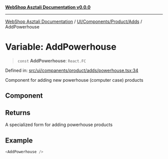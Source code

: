 [**WebShop Asztali Documentation v0.0.0**](../../../../../README.md)

***

[WebShop Asztali Documentation](../../../../../modules.md) / [UI/Components/Product/Adds](../README-4.md) / AddPowerhouse

# Variable: AddPowerhouse

> `const` **AddPowerhouse**: `React.FC`

Defined in: [src/ui/companents/product/adds/powerhouse.tsx:34](https://github.com/yourusername/webshop_asztali/blob/6cd6b8ff5f7d5531f80a92ddbde9cd7ab8ecd569/src/ui/companents/product/adds/powerhouse.tsx#L34)

Component for adding new powerhouse (computer case) products

## Component

## Returns

A specialized form for adding powerhouse products

## Example

```ts
<AddPowerhouse />
```
